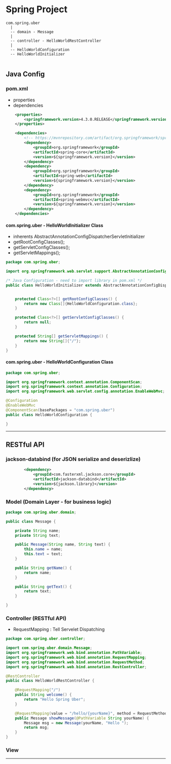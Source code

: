 # Spring Project

```
com.spring.uber
  |
  -- domain - Message
  |
  -- controller - HelloWorldRestController
  |
  -- HelloWorldConfiguration
  -- HelloWorldInitializer


```



## Java Config

### pom.xml

- properties
- dependencies


```xml
    <properties>
        <springframework.version>4.3.0.RELEASE</springframework.version>
    </properties>

    <dependencies>
        <!-- https://mvnrepository.com/artifact/org.springframework/spring-core -->
        <dependency>
            <groupId>org.springframework</groupId>
            <artifactId>spring-core</artifactId>
            <version>${springframework.version}</version>
        </dependency>
        <dependency>
            <groupId>org.springframework</groupId>
            <artifactId>spring-web</artifactId>
            <version>${springframework.version}</version>
        </dependency>
        <dependency>
            <groupId>org.springframework</groupId>
            <artifactId>spring-webmvc</artifactId>
            <version>${springframework.version}</version>
        </dependency>
    </dependencies>
```

#### com.spring.uber - HelloWorldInitializer Class

- inherents AbstractAnnotationConfigDispatcherServletInitializer
- getRootConfigClasses();
- getServletConfigClasses();
- getServletMappings();


```java
package com.spring.uber;

import org.springframework.web.servlet.support.AbstractAnnotationConfigDispatcherServletInitializer;

/* Java Configuration - need to import library in pom.xml */
public class HelloWorldInitializer extends AbstractAnnotationConfigDispatcherServletInitializer {


    protected Class<?>[] getRootConfigClasses() {
        return new Class[]{HelloWorldConfiguration.class};
    }

    protected Class<?>[] getServletConfigClasses() {
        return null;
    }

    protected String[] getServletMappings() {
        return new String[]{"/"};
    }
}
```

#### com.spring.uber - HelloWorldConfiguration Class

```java
package com.spring.uber;

import org.springframework.context.annotation.ComponentScan;
import org.springframework.context.annotation.Configuration;
import org.springframework.web.servlet.config.annotation.EnableWebMvc;

@Configuration
@EnableWebMvc
@ComponentScan(basePackages = "com.spring.uber")
public class HelloWorldConfiguration {

}
```

***

## RESTful API

### jackson-databind (for JSON serialize and deserizlize)

```xml
        <dependency>
            <groupId>com.fasterxml.jackson.core</groupId>
            <artifactId>jackson-databind</artifactId>
            <version>${jackson.library}</version>
        </dependency>
```

### Model (Domain Layer - for business logic)

```java
package com.spring.uber.domain;

public class Message {

    private String name;
    private String text;

    public Message(String name, String text) {
        this.name = name;
        this.text = text;
    }

    public String getName() {
        return name;
    }

    public String getText() {
        return text;
    }

}
```

### Controller (RESTful API)

- RequestMapping : Tell Servelet Dispatching

```java
package com.spring.uber.controller;

import com.spring.uber.domain.Message;
import org.springframework.web.bind.annotation.PathVariable;
import org.springframework.web.bind.annotation.RequestMapping;
import org.springframework.web.bind.annotation.RequestMethod;
import org.springframework.web.bind.annotation.RestController;

@RestController
public class HelloWorldRestController {

    @RequestMapping("/")
    public String welcome() {
        return "Hello Spring Uber";
    }

    @RequestMapping(value = "/hello/{yourName}", method = RequestMethod.GET)
    public Message showMessage(@PathVariable String yourName) {
        Message msg = new Message(yourName, "Hello ");
        return msg;
    }
}
```

### View




***